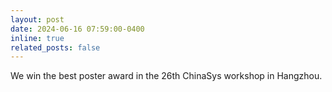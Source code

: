 ```yaml
---
layout: post
date: 2024-06-16 07:59:00-0400
inline: true
related_posts: false
---
```

We win the best poster award in the 26th ChinaSys workshop in Hangzhou.